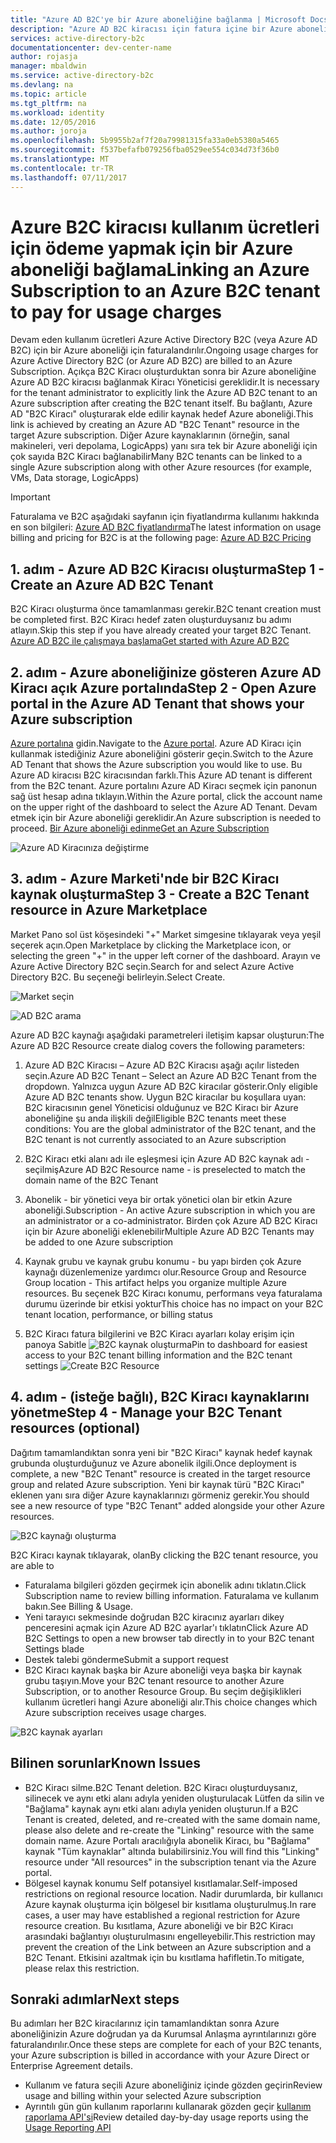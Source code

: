 ```yaml
---
title: "Azure AD B2C'ye bir Azure aboneliğine bağlanma | Microsoft Docs"
description: "Azure AD B2C kiracısı için fatura içine bir Azure aboneliği etkinleştirmek için adım adım kılavuzu."
services: active-directory-b2c
documentationcenter: dev-center-name
author: rojasja
manager: mbaldwin
ms.service: active-directory-b2c
ms.devlang: na
ms.topic: article
ms.tgt_pltfrm: na
ms.workload: identity
ms.date: 12/05/2016
ms.author: joroja
ms.openlocfilehash: 5b9955b2af7f20a79981315fa33a0eb5380a5465
ms.sourcegitcommit: f537befafb079256fba0529ee554c034d73f36b0
ms.translationtype: MT
ms.contentlocale: tr-TR
ms.lasthandoff: 07/11/2017
---
```

# <a name="linking-an-azure-subscription-to-an-azure-b2c-tenant-to-pay-for-usage-charges"></a><span data-ttu-id="3a29d-103">Azure B2C kiracısı kullanım ücretleri için ödeme yapmak için bir Azure aboneliği bağlama</span><span class="sxs-lookup"><span data-stu-id="3a29d-103">Linking an Azure Subscription to an Azure B2C tenant to pay for usage charges</span></span>

<span data-ttu-id="3a29d-104">Devam eden kullanım ücretleri Azure Active Directory B2C (veya Azure AD B2C) için bir Azure aboneliği için faturalandırılır.</span><span class="sxs-lookup"><span data-stu-id="3a29d-104">Ongoing usage charges for Azure Active Directory B2C (or Azure AD B2C) are billed to an Azure Subscription.</span></span> <span data-ttu-id="3a29d-105">Açıkça B2C Kiracı oluşturduktan sonra bir Azure aboneliğine Azure AD B2C kiracısı bağlanmak Kiracı Yöneticisi gereklidir.</span><span class="sxs-lookup"><span data-stu-id="3a29d-105">It is necessary for the tenant administrator to explicitly link the Azure AD B2C tenant to an Azure subscription after creating the B2C tenant itself.</span></span>  <span data-ttu-id="3a29d-106">Bu bağlantı, Azure AD "B2C Kiracı" oluşturarak elde edilir kaynak hedef Azure aboneliği.</span><span class="sxs-lookup"><span data-stu-id="3a29d-106">This link is achieved by creating an Azure AD "B2C Tenant" resource in the target Azure subscription.</span></span> <span data-ttu-id="3a29d-107">Diğer Azure kaynaklarının (örneğin, sanal makineleri, veri depolama, LogicApps) yanı sıra tek bir Azure aboneliği için çok sayıda B2C Kiracı bağlanabilir</span><span class="sxs-lookup"><span data-stu-id="3a29d-107">Many B2C tenants can be linked to a single Azure subscription along with other Azure resources (for example, VMs, Data storage, LogicApps)</span></span>


> [!IMPORTANT]
> <span data-ttu-id="3a29d-108">Faturalama ve B2C aşağıdaki sayfanın için fiyatlandırma kullanımı hakkında en son bilgileri: [Azure AD B2C fiyatlandırma](
https://azure.microsoft.com/pricing/details/active-directory-b2c/)</span><span class="sxs-lookup"><span data-stu-id="3a29d-108">The latest information on usage billing and pricing for B2C is at the following page: [Azure AD B2C Pricing](
https://azure.microsoft.com/pricing/details/active-directory-b2c/)</span></span>

## <a name="step-1---create-an-azure-ad-b2c-tenant"></a><span data-ttu-id="3a29d-109">1. adım - Azure AD B2C Kiracısı oluşturma</span><span class="sxs-lookup"><span data-stu-id="3a29d-109">Step 1 - Create an Azure AD B2C Tenant</span></span>
<span data-ttu-id="3a29d-110">B2C Kiracı oluşturma önce tamamlanması gerekir.</span><span class="sxs-lookup"><span data-stu-id="3a29d-110">B2C tenant creation must be completed first.</span></span> <span data-ttu-id="3a29d-111">B2C Kiracı hedef zaten oluşturduysanız bu adımı atlayın.</span><span class="sxs-lookup"><span data-stu-id="3a29d-111">Skip this step if you have already created your target B2C Tenant.</span></span> [<span data-ttu-id="3a29d-112">Azure AD B2C ile çalışmaya başlama</span><span class="sxs-lookup"><span data-stu-id="3a29d-112">Get started with Azure AD B2C</span></span>](active-directory-b2c-get-started.md)

## <a name="step-2---open-azure-portal-in-the-azure-ad-tenant-that-shows-your-azure-subscription"></a><span data-ttu-id="3a29d-113">2. adım - Azure aboneliğinize gösteren Azure AD Kiracı açık Azure portalında</span><span class="sxs-lookup"><span data-stu-id="3a29d-113">Step 2 - Open Azure portal in the Azure AD Tenant that shows your Azure subscription</span></span>
<span data-ttu-id="3a29d-114">[Azure portalına](https://portal.azure.com) gidin.</span><span class="sxs-lookup"><span data-stu-id="3a29d-114">Navigate to the [Azure portal](https://portal.azure.com).</span></span> <span data-ttu-id="3a29d-115">Azure AD Kiracı için kullanmak istediğiniz Azure aboneliğini gösterir geçin.</span><span class="sxs-lookup"><span data-stu-id="3a29d-115">Switch to the Azure AD Tenant that shows the Azure subscription you would like to use.</span></span> <span data-ttu-id="3a29d-116">Bu Azure AD kiracısı B2C kiracısından farklı.</span><span class="sxs-lookup"><span data-stu-id="3a29d-116">This Azure AD tenant is different from the B2C tenant.</span></span> <span data-ttu-id="3a29d-117">Azure portalını Azure AD Kiracı seçmek için panonun sağ üst hesap adına tıklayın.</span><span class="sxs-lookup"><span data-stu-id="3a29d-117">Within the Azure portal, click the account name on the upper right of the dashboard to select the Azure AD Tenant.</span></span> <span data-ttu-id="3a29d-118">Devam etmek için bir Azure aboneliği gereklidir.</span><span class="sxs-lookup"><span data-stu-id="3a29d-118">An Azure subscription is needed to proceed.</span></span> [<span data-ttu-id="3a29d-119">Bir Azure aboneliği edinme</span><span class="sxs-lookup"><span data-stu-id="3a29d-119">Get an Azure Subscription</span></span>](https://account.windowsazure.com/signup?showCatalog=True)

![Azure AD Kiracınıza değiştirme](./media/active-directory-b2c-how-to-enable-billing/SelectAzureADTenant.png)

## <a name="step-3---create-a-b2c-tenant-resource-in-azure-marketplace"></a><span data-ttu-id="3a29d-121">3. adım - Azure Marketi'nde bir B2C Kiracı kaynak oluşturma</span><span class="sxs-lookup"><span data-stu-id="3a29d-121">Step 3 - Create a B2C Tenant resource in Azure Marketplace</span></span>
<span data-ttu-id="3a29d-122">Market Pano sol üst köşesindeki "+" Market simgesine tıklayarak veya yeşil seçerek açın.</span><span class="sxs-lookup"><span data-stu-id="3a29d-122">Open Marketplace by clicking the Marketplace icon, or selecting the green "+" in the upper left corner of the dashboard.</span></span>  <span data-ttu-id="3a29d-123">Arayın ve Azure Active Directory B2C seçin.</span><span class="sxs-lookup"><span data-stu-id="3a29d-123">Search for and select Azure Active Directory B2C.</span></span> <span data-ttu-id="3a29d-124">Bu seçeneği belirleyin.</span><span class="sxs-lookup"><span data-stu-id="3a29d-124">Select Create.</span></span>

![Market seçin](./media/active-directory-b2c-how-to-enable-billing/marketplace.png)

![AD B2C arama](./media/active-directory-b2c-how-to-enable-billing/searchb2c.png)

<span data-ttu-id="3a29d-127">Azure AD B2C kaynağı aşağıdaki parametreleri iletişim kapsar oluşturun:</span><span class="sxs-lookup"><span data-stu-id="3a29d-127">The Azure AD B2C Resource create dialog covers the following parameters:</span></span>

1. <span data-ttu-id="3a29d-128">Azure AD B2C Kiracısı – Azure AD B2C Kiracısı aşağı açılır listeden seçin.</span><span class="sxs-lookup"><span data-stu-id="3a29d-128">Azure AD B2C Tenant – Select an Azure AD B2C Tenant from the dropdown.</span></span>  <span data-ttu-id="3a29d-129">Yalnızca uygun Azure AD B2C kiracılar gösterir.</span><span class="sxs-lookup"><span data-stu-id="3a29d-129">Only eligible Azure AD B2C tenants show.</span></span>  <span data-ttu-id="3a29d-130">Uygun B2C kiracılar bu koşullara uyan: B2C kiracısının genel Yöneticisi olduğunuz ve B2C Kiracı bir Azure aboneliğine şu anda ilişkili değil</span><span class="sxs-lookup"><span data-stu-id="3a29d-130">Eligible B2C tenants meet these conditions: You are the global administrator of the B2C tenant, and the B2C tenant is not currently associated to an Azure subscription</span></span>

2. <span data-ttu-id="3a29d-131">B2C Kiracı etki alanı adı ile eşleşmesi için Azure AD B2C kaynak adı - seçilmiş</span><span class="sxs-lookup"><span data-stu-id="3a29d-131">Azure AD B2C Resource name - is preselected to match the domain name of the B2C Tenant</span></span>

3. <span data-ttu-id="3a29d-132">Abonelik - bir yönetici veya bir ortak yönetici olan bir etkin Azure aboneliği.</span><span class="sxs-lookup"><span data-stu-id="3a29d-132">Subscription - An active Azure subscription in which you are an administrator or a co-administrator.</span></span>  <span data-ttu-id="3a29d-133">Birden çok Azure AD B2C Kiracı için bir Azure aboneliği eklenebilir</span><span class="sxs-lookup"><span data-stu-id="3a29d-133">Multiple Azure AD B2C Tenants may be added to one Azure subscription</span></span>

4. <span data-ttu-id="3a29d-134">Kaynak grubu ve kaynak grubu konumu - bu yapı birden çok Azure kaynağı düzenlemenize yardımcı olur.</span><span class="sxs-lookup"><span data-stu-id="3a29d-134">Resource Group and Resource Group location - This artifact helps you organize multiple Azure resources.</span></span>  <span data-ttu-id="3a29d-135">Bu seçenek B2C Kiracı konumu, performans veya faturalama durumu üzerinde bir etkisi yoktur</span><span class="sxs-lookup"><span data-stu-id="3a29d-135">This choice has no impact on your B2C tenant location, performance, or billing status</span></span>

5. <span data-ttu-id="3a29d-136">B2C Kiracı fatura bilgilerini ve B2C Kiracı ayarları kolay erişim için panoya Sabitle ![B2C kaynak oluşturma](./media/active-directory-b2c-how-to-enable-billing/createresourceb2c.png)</span><span class="sxs-lookup"><span data-stu-id="3a29d-136">Pin to dashboard for easiest access to your B2C tenant billing information and the B2C tenant settings ![Create B2C Resource](./media/active-directory-b2c-how-to-enable-billing/createresourceb2c.png)</span></span>

## <a name="step-4---manage-your-b2c-tenant-resources-optional"></a><span data-ttu-id="3a29d-137">4. adım - (isteğe bağlı), B2C Kiracı kaynaklarını yönetme</span><span class="sxs-lookup"><span data-stu-id="3a29d-137">Step 4 - Manage your B2C Tenant resources (optional)</span></span>
<span data-ttu-id="3a29d-138">Dağıtım tamamlandıktan sonra yeni bir "B2C Kiracı" kaynak hedef kaynak grubunda oluşturduğunuz ve Azure abonelik ilgili.</span><span class="sxs-lookup"><span data-stu-id="3a29d-138">Once deployment is complete, a new "B2C Tenant" resource is created in the target resource group and related Azure subscription.</span></span>  <span data-ttu-id="3a29d-139">Yeni bir kaynak türü "B2C Kiracı" eklenen yanı sıra diğer Azure kaynaklarınızı görmeniz gerekir.</span><span class="sxs-lookup"><span data-stu-id="3a29d-139">You should see a new resource of type "B2C Tenant" added alongside your other Azure resources.</span></span>

![B2C kaynağı oluşturma](./media/active-directory-b2c-how-to-enable-billing/b2cresourcedashboard.png)

<span data-ttu-id="3a29d-141">B2C Kiracı kaynak tıklayarak, olan</span><span class="sxs-lookup"><span data-stu-id="3a29d-141">By clicking the B2C tenant resource, you are able to</span></span>
- <span data-ttu-id="3a29d-142">Faturalama bilgileri gözden geçirmek için abonelik adını tıklatın.</span><span class="sxs-lookup"><span data-stu-id="3a29d-142">Click Subscription name to review billing information.</span></span> <span data-ttu-id="3a29d-143">Faturalama ve kullanım bakın.</span><span class="sxs-lookup"><span data-stu-id="3a29d-143">See Billing & Usage.</span></span>
- <span data-ttu-id="3a29d-144">Yeni tarayıcı sekmesinde doğrudan B2C kiracınız ayarları dikey penceresini açmak için Azure AD B2C ayarlar'ı tıklatın</span><span class="sxs-lookup"><span data-stu-id="3a29d-144">Click Azure AD B2C Settings to open a new browser tab directly in to your B2C tenant Settings blade</span></span>
- <span data-ttu-id="3a29d-145">Destek talebi gönderme</span><span class="sxs-lookup"><span data-stu-id="3a29d-145">Submit a support request</span></span>
- <span data-ttu-id="3a29d-146">B2C Kiracı kaynak başka bir Azure aboneliği veya başka bir kaynak grubu taşıyın.</span><span class="sxs-lookup"><span data-stu-id="3a29d-146">Move your B2C tenant resource to another Azure Subscription, or to another Resource Group.</span></span>  <span data-ttu-id="3a29d-147">Bu seçim değişiklikleri kullanım ücretleri hangi Azure aboneliği alır.</span><span class="sxs-lookup"><span data-stu-id="3a29d-147">This choice changes which Azure subscription receives usage charges.</span></span>

![B2C kaynak ayarları](./media/active-directory-b2c-how-to-enable-billing/b2cresourcesettings.png)

## <a name="known-issues"></a><span data-ttu-id="3a29d-149">Bilinen sorunlar</span><span class="sxs-lookup"><span data-stu-id="3a29d-149">Known Issues</span></span>
- <span data-ttu-id="3a29d-150">B2C Kiracı silme.</span><span class="sxs-lookup"><span data-stu-id="3a29d-150">B2C Tenant deletion.</span></span> <span data-ttu-id="3a29d-151">B2C Kiracı oluşturduysanız, silinecek ve aynı etki alanı adıyla yeniden oluşturulacak Lütfen da silin ve "Bağlama" kaynak aynı etki alanı adıyla yeniden oluşturun.</span><span class="sxs-lookup"><span data-stu-id="3a29d-151">If a B2C Tenant is created, deleted, and re-created with the same domain name, please also delete and re-create the "Linking" resource with the same domain name.</span></span>  <span data-ttu-id="3a29d-152">Azure Portalı aracılığıyla abonelik Kiracı, bu "Bağlama" kaynak "Tüm kaynaklar" altında bulabilirsiniz.</span><span class="sxs-lookup"><span data-stu-id="3a29d-152">You will find this "Linking" resource under "All resources" in the subscription tenant via the Azure portal.</span></span>
- <span data-ttu-id="3a29d-153">Bölgesel kaynak konumu Self potansiyel kısıtlamalar.</span><span class="sxs-lookup"><span data-stu-id="3a29d-153">Self-imposed restrictions on regional resource location.</span></span>  <span data-ttu-id="3a29d-154">Nadir durumlarda, bir kullanıcı Azure kaynak oluşturma için bölgesel bir kısıtlama oluşturulmuş.</span><span class="sxs-lookup"><span data-stu-id="3a29d-154">In rare cases, a user may have established a regional restriction for Azure resource creation.</span></span>  <span data-ttu-id="3a29d-155">Bu kısıtlama, Azure aboneliği ve bir B2C Kiracı arasındaki bağlantıyı oluşturulmasını engelleyebilir.</span><span class="sxs-lookup"><span data-stu-id="3a29d-155">This restriction may prevent the creation of the Link between an Azure subscription and a B2C Tenant.</span></span> <span data-ttu-id="3a29d-156">Etkisini azaltmak için bu kısıtlama hafifletin.</span><span class="sxs-lookup"><span data-stu-id="3a29d-156">To mitigate, please relax this restriction.</span></span>

## <a name="next-steps"></a><span data-ttu-id="3a29d-157">Sonraki adımlar</span><span class="sxs-lookup"><span data-stu-id="3a29d-157">Next steps</span></span>
<span data-ttu-id="3a29d-158">Bu adımları her B2C kiracılarınız için tamamlandıktan sonra Azure aboneliğinizin Azure doğrudan ya da Kurumsal Anlaşma ayrıntılarınızı göre faturalandırılır.</span><span class="sxs-lookup"><span data-stu-id="3a29d-158">Once these steps are complete for each of your B2C tenants, your Azure subscription is billed in accordance with your Azure Direct or Enterprise Agreement details.</span></span>
- <span data-ttu-id="3a29d-159">Kullanım ve fatura seçili Azure aboneliğiniz içinde gözden geçirin</span><span class="sxs-lookup"><span data-stu-id="3a29d-159">Review usage and billing within your selected Azure subscription</span></span>
- <span data-ttu-id="3a29d-160">Ayrıntılı gün gün kullanım raporlarını kullanarak gözden geçir [kullanım raporlama API'si](active-directory-b2c-reference-usage-reporting-api.md)</span><span class="sxs-lookup"><span data-stu-id="3a29d-160">Review detailed day-by-day usage reports using the [Usage Reporting API](active-directory-b2c-reference-usage-reporting-api.md)</span></span>
